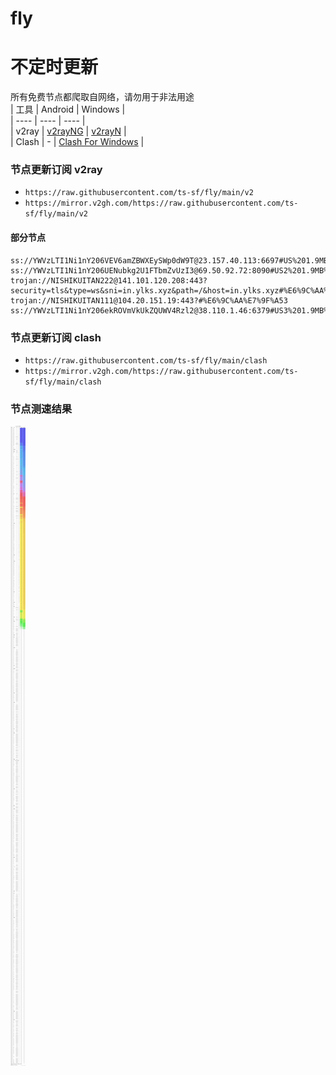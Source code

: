 # fly
# 不定时更新
所有免费节点都爬取自网络，请勿用于非法用途  
|  工具  | Android  | Windows  |  
|  ----  | ----   | ----  |  
| v2ray  | [v2rayNG](https://github.com/2dust/v2rayNG/releases) | [v2rayN](https://github.com/2dust/v2rayN/releases) |  
| Clash  | - | [Clash For Windows](https://github.com/2dust/clashN/releases) | 
  
### 节点更新订阅  v2ray
- `https://raw.githubusercontent.com/ts-sf/fly/main/v2`  
- `https://mirror.v2gh.com/https://raw.githubusercontent.com/ts-sf/fly/main/v2`  

#### 部分节点  
``` 
ss://YWVzLTI1Ni1nY206VEV6amZBWXEySWp0dW9T@23.157.40.113:6697#US%201.9MB%2Fs
ss://YWVzLTI1Ni1nY206UENubkg2U1FTbmZvUzI3@69.50.92.72:8090#US2%201.9MB%2Fs
trojan://NISHIKUITAN222@141.101.120.208:443?security=tls&type=ws&sni=in.ylks.xyz&path=/&host=in.ylks.xyz#%E6%9C%AA%E7%9F%A52
trojan://NISHIKUITAN111@104.20.151.19:443?#%E6%9C%AA%E7%9F%A53
ss://YWVzLTI1Ni1nY206ekROVmVkUkZQUWV4Rzl2@38.110.1.46:6379#US3%201.9MB%2Fs
```
### 节点更新订阅  clash
- `https://raw.githubusercontent.com/ts-sf/fly/main/clash`  
- `https://mirror.v2gh.com/https://raw.githubusercontent.com/ts-sf/fly/main/clash`  

### 节点测速结果
![image](traffic.png)

